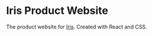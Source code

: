 # Iris Product Website

The product website for [Iris](https://github.com/alexwkleung/Iris). Created with React and CSS.
